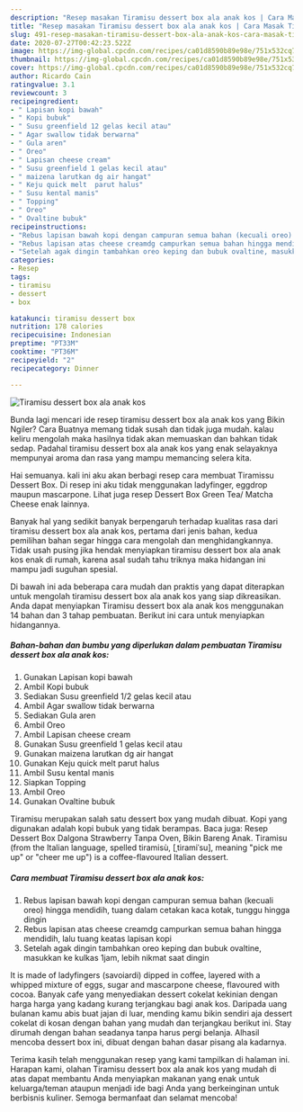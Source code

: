 ```yaml
---
description: "Resep masakan Tiramisu dessert box ala anak kos | Cara Masak Tiramisu dessert box ala anak kos Yang Enak dan Simpel"
title: "Resep masakan Tiramisu dessert box ala anak kos | Cara Masak Tiramisu dessert box ala anak kos Yang Enak dan Simpel"
slug: 491-resep-masakan-tiramisu-dessert-box-ala-anak-kos-cara-masak-tiramisu-dessert-box-ala-anak-kos-yang-enak-dan-simpel
date: 2020-07-27T00:42:23.522Z
image: https://img-global.cpcdn.com/recipes/ca01d8590b89e98e/751x532cq70/tiramisu-dessert-box-ala-anak-kos-foto-resep-utama.jpg
thumbnail: https://img-global.cpcdn.com/recipes/ca01d8590b89e98e/751x532cq70/tiramisu-dessert-box-ala-anak-kos-foto-resep-utama.jpg
cover: https://img-global.cpcdn.com/recipes/ca01d8590b89e98e/751x532cq70/tiramisu-dessert-box-ala-anak-kos-foto-resep-utama.jpg
author: Ricardo Cain
ratingvalue: 3.1
reviewcount: 3
recipeingredient:
- " Lapisan kopi bawah"
- " Kopi bubuk"
- " Susu greenfield 12 gelas kecil atau"
- " Agar swallow tidak berwarna"
- " Gula aren"
- " Oreo"
- " Lapisan cheese cream"
- " Susu greenfield 1 gelas kecil atau"
- " maizena larutkan dg air hangat"
- " Keju quick melt  parut halus"
- " Susu kental manis"
- " Topping"
- " Oreo"
- " Ovaltine bubuk"
recipeinstructions:
- "Rebus lapisan bawah kopi dengan campuran semua bahan (kecuali oreo) hingga mendidih, tuang dalam cetakan kaca kotak, tunggu hingga dingin"
- "Rebus lapisan atas cheese creamdg campurkan semua bahan hingga mendidih, lalu tuang keatas lapisan kopi"
- "Setelah agak dingin tambahkan oreo keping dan bubuk ovaltine, masukkan ke kulkas 1jam, lebih nikmat saat dingin"
categories:
- Resep
tags:
- tiramisu
- dessert
- box

katakunci: tiramisu dessert box 
nutrition: 178 calories
recipecuisine: Indonesian
preptime: "PT33M"
cooktime: "PT36M"
recipeyield: "2"
recipecategory: Dinner

---
```



![Tiramisu dessert box ala anak kos](https://img-global.cpcdn.com/recipes/ca01d8590b89e98e/751x532cq70/tiramisu-dessert-box-ala-anak-kos-foto-resep-utama.jpg)

Bunda lagi mencari ide resep tiramisu dessert box ala anak kos yang Bikin Ngiler? Cara Buatnya memang tidak susah dan tidak juga mudah. kalau keliru mengolah maka hasilnya tidak akan memuaskan dan bahkan tidak sedap. Padahal tiramisu dessert box ala anak kos yang enak selayaknya mempunyai aroma dan rasa yang mampu memancing selera kita.

Hai semuanya. kali ini aku akan berbagi resep cara membuat Tiramissu Dessert Box. Di resep ini aku tidak menggunakan ladyfinger, eggdrop maupun mascarpone. Lihat juga resep Dessert Box Green Tea/ Matcha Cheese enak lainnya.

Banyak hal yang sedikit banyak berpengaruh terhadap kualitas rasa dari tiramisu dessert box ala anak kos, pertama dari jenis bahan, kedua pemilihan bahan segar hingga cara mengolah dan menghidangkannya. Tidak usah pusing jika hendak menyiapkan tiramisu dessert box ala anak kos enak di rumah, karena asal sudah tahu triknya maka hidangan ini mampu jadi suguhan spesial.


Di bawah ini ada beberapa cara mudah dan praktis yang dapat diterapkan untuk mengolah tiramisu dessert box ala anak kos yang siap dikreasikan. Anda dapat menyiapkan Tiramisu dessert box ala anak kos menggunakan 14 bahan dan 3 tahap pembuatan. Berikut ini cara untuk menyiapkan hidangannya.

<!--inarticleads1-->

##### Bahan-bahan dan bumbu yang diperlukan dalam pembuatan Tiramisu dessert box ala anak kos:

1. Gunakan  Lapisan kopi bawah
1. Ambil  Kopi bubuk
1. Sediakan  Susu greenfield 1/2 gelas kecil atau
1. Ambil  Agar swallow tidak berwarna
1. Sediakan  Gula aren
1. Ambil  Oreo
1. Ambil  Lapisan cheese cream
1. Gunakan  Susu greenfield 1 gelas kecil atau
1. Gunakan  maizena larutkan dg air hangat
1. Gunakan  Keju quick melt  parut halus
1. Ambil  Susu kental manis
1. Siapkan  Topping
1. Ambil  Oreo
1. Gunakan  Ovaltine bubuk


Tiramisu merupakan salah satu dessert box yang mudah dibuat. Kopi yang digunakan adalah kopi bubuk yang tidak berampas. Baca juga: Resep Dessert Box Dalgona Strawberry Tanpa Oven, Bikin Bareng Anak. Tiramisu (from the Italian language, spelled tiramisù, [ˌtiramiˈsu], meaning &#34;pick me up&#34; or &#34;cheer me up&#34;) is a coffee-flavoured Italian dessert. 

<!--inarticleads2-->

##### Cara membuat Tiramisu dessert box ala anak kos:

1. Rebus lapisan bawah kopi dengan campuran semua bahan (kecuali oreo) hingga mendidih, tuang dalam cetakan kaca kotak, tunggu hingga dingin
1. Rebus lapisan atas cheese creamdg campurkan semua bahan hingga mendidih, lalu tuang keatas lapisan kopi
1. Setelah agak dingin tambahkan oreo keping dan bubuk ovaltine, masukkan ke kulkas 1jam, lebih nikmat saat dingin


It is made of ladyfingers (savoiardi) dipped in coffee, layered with a whipped mixture of eggs, sugar and mascarpone cheese, flavoured with cocoa. Banyak cafe yang menyediakan dessert cokelat kekinian dengan harga harga yang kadang kurang terjangkau bagi anak kos. Daripada uang bulanan kamu abis buat jajan di luar, mending kamu bikin sendiri aja dessert cokelat di kosan dengan bahan yang mudah dan terjangkau berikut ini. Stay dirumah dengan bahan seadanya tanpa harus pergi belanja. Alhasil mencoba dessert box ini, dibuat dengan bahan dasar pisang ala kadarnya. 

Terima kasih telah menggunakan resep yang kami tampilkan di halaman ini. Harapan kami, olahan Tiramisu dessert box ala anak kos yang mudah di atas dapat membantu Anda menyiapkan makanan yang enak untuk keluarga/teman ataupun menjadi ide bagi Anda yang berkeinginan untuk berbisnis kuliner. Semoga bermanfaat dan selamat mencoba!
